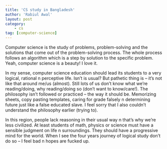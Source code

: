 ```yaml
---
title: 'CS study in Bangladesh'
author: 'Rabiul Awal'
layout: post
category:
    - cs
tag: [computer-science]
---
```

Computer science is the study of problems, problem-solving and the solutions that come out of the problem-solving process. The whole process follows an algorithm which is a step by solution to the specific problem. Yeah, computer science is a beauty! I love it.

In my sense, computer science education should lead its students to a very logical, rational n perceptive life. Isn’t is usual? But pathetic thing is – it’s not like that around me/us (almost). Still lots of us don’t know what we’re reading/doing, why reading/doing so (don’t want to know/care!). The philosophy isn’t followed or practiced – the way it should be. Memorizing sheets, copy pasting templates, caring for grade falsely n determining future just like a false educated slave. I feel sorry that I also couldn’t understand the philosophy earlier (trying to).

In this region, people lack reasoning in their usual way n that’s why we’re less civilized. At least students of math, physics or science must have a sensible judgment on life n surroundings. They should have a progressive mind for the world. When I see the four years journey of logical study don’t do so – I feel bad n hopes are fucked up.

